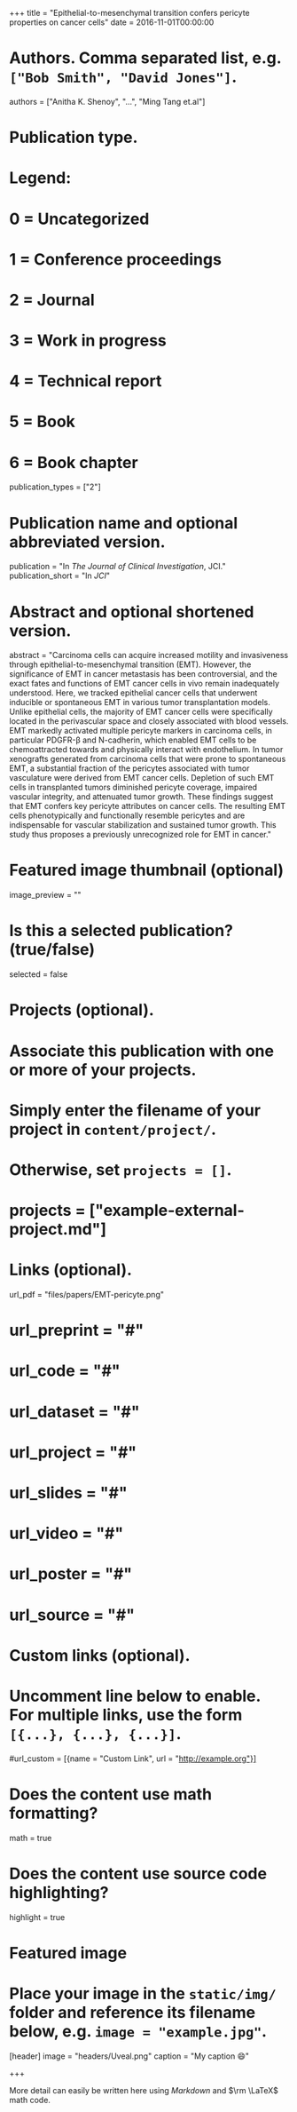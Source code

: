 +++
title = "Epithelial-to-mesenchymal transition confers pericyte properties on cancer cells"
date = 2016-11-01T00:00:00

# Authors. Comma separated list, e.g. `["Bob Smith", "David Jones"]`.
authors = ["Anitha K. Shenoy", "...", "Ming Tang et.al"]

# Publication type.
# Legend:
# 0 = Uncategorized
# 1 = Conference proceedings
# 2 = Journal
# 3 = Work in progress
# 4 = Technical report
# 5 = Book
# 6 = Book chapter
publication_types = ["2"]

# Publication name and optional abbreviated version.
publication = "In *The Journal of Clinical Investigation*, JCI."
publication_short = "In *JCI*"

# Abstract and optional shortened version.
abstract = "Carcinoma cells can acquire increased motility and invasiveness through epithelial-to-mesenchymal transition (EMT). However, the significance of EMT in cancer metastasis has been controversial, and the exact fates and functions of EMT cancer cells in vivo remain inadequately understood. Here, we tracked epithelial cancer cells that underwent inducible or spontaneous EMT in various tumor transplantation models. Unlike epithelial cells, the majority of EMT cancer cells were specifically located in the perivascular space and closely associated with blood vessels. EMT markedly activated multiple pericyte markers in carcinoma cells, in particular PDGFR-β and N-cadherin, which enabled EMT cells to be chemoattracted towards and physically interact with endothelium. In tumor xenografts generated from carcinoma cells that were prone to spontaneous EMT, a substantial fraction of the pericytes associated with tumor vasculature were derived from EMT cancer cells. Depletion of such EMT cells in transplanted tumors diminished pericyte coverage, impaired vascular integrity, and attenuated tumor growth. These findings suggest that EMT confers key pericyte attributes on cancer cells. The resulting EMT cells phenotypically and functionally resemble pericytes and are indispensable for vascular stabilization and sustained tumor growth. This study thus proposes a previously unrecognized role for EMT in cancer."

# Featured image thumbnail (optional)
image_preview = ""

# Is this a selected publication? (true/false)
selected = false

# Projects (optional).
#   Associate this publication with one or more of your projects.
#   Simply enter the filename of your project in `content/project/`.
#   Otherwise, set `projects = []`.
# projects = ["example-external-project.md"]

# Links (optional).
url_pdf = "files/papers/EMT-pericyte.png"
# url_preprint = "#"
# url_code = "#"
# url_dataset = "#"
# url_project = "#"
# url_slides = "#"
# url_video = "#"
# url_poster = "#"
# url_source = "#"

# Custom links (optional).
#   Uncomment line below to enable. For multiple links, use the form `[{...}, {...}, {...}]`.
#url_custom = [{name = "Custom Link", url = "http://example.org"}]

# Does the content use math formatting?
math = true

# Does the content use source code highlighting?
highlight = true

# Featured image
# Place your image in the `static/img/` folder and reference its filename below, e.g. `image = "example.jpg"`.
[header]
image = "headers/Uveal.png"
caption = "My caption :smile:"

+++

More detail can easily be written here using *Markdown* and $\rm \LaTeX$ math code.
